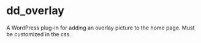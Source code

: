 # dd_overlay
A WordPress plug-in for adding an overlay picture to the home page. Must be customized in the css.
